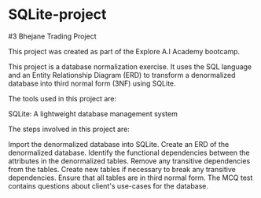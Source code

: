 # SQLite-project

#3 Bhejane Trading Project

This project was created as part of the Explore A.I Academy bootcamp. 

This project is a database normalization exercise. It uses the SQL language and an Entity Relationship Diagram (ERD) to transform a denormalized database into third normal form (3NF) using SQLite.

The tools used in this project are:

SQLite: A lightweight database management system

The steps involved in this project are:

Import the denormalized database into SQLite.
Create an ERD of the denormalized database.
Identify the functional dependencies between the attributes in the denormalized tables.
Remove any transitive dependencies from the tables.
Create new tables if necessary to break any transitive dependencies.
Ensure that all tables are in third normal form.
The MCQ test contains questions about  client's use-cases for the database.
